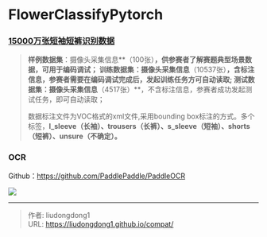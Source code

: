 # FlowerClassifyPytorch


### [15000万张短袖短裤识别数据](https://www.cvmart.net/race)

> **样例数据集**：摄像头采集信息**（100张）**，供参赛者了解赛题典型场景数据，可用于编码调试；
> **训练数据集**：摄像头采集信息**（10537张）**，含标注信息，参赛者需要在编码调试完成后，发起训练任务方可自动读取;
> **测试数据集**：摄像头采集信息**（4517张）**，不含标注信息，参赛者成功发起测试任务，即可自动读取；
>
> 数据标注文件为VOC格式的xml文件,采用bounding box标注的方式。多个标签，**l_sleeve（长袖）、trousers（长裤）、s_sleeve（短袖）、shorts（短裤）、unsure（不确定）。**

### OCR

Github：https://github.com/PaddlePaddle/PaddleOCR

![](https://lddpicture.oss-cn-beijing.aliyuncs.com/picture/image-20201031144739913.png)

---

> 作者: liudongdong1  
> URL: https://liudongdong1.github.io/compat/  


